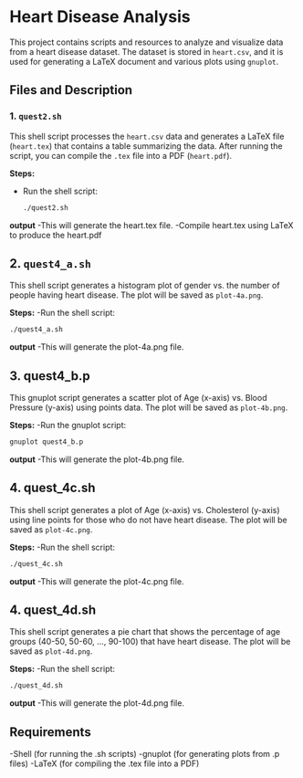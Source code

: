# Heart Disease Analysis

This project contains scripts and resources to analyze and visualize data from a heart disease dataset. The dataset is stored in `heart.csv`, and it is used for generating a LaTeX document and various plots using `gnuplot`. 

## Files and Description

### 1. `quest2.sh`
This shell script processes the `heart.csv` data and generates a LaTeX file (`heart.tex`) that contains a table summarizing the data. After running the script, you can compile the `.tex` file into a PDF (`heart.pdf`).

**Steps:**
- Run the shell script:
  ```bash
  ./quest2.sh
  ```

**output**
-This will generate the heart.tex file.
-Compile heart.tex using LaTeX to produce the heart.pdf


## 2. `quest4_a.sh`
This shell script generates a histogram plot of gender vs. the number of people having heart disease. The plot will be saved as `plot-4a.png`.

**Steps:**
-Run the shell script:
```bash
./quest4_a.sh
```
**output**
-This will generate the plot-4a.png file.

## 3. quest4_b.p
This gnuplot script generates a scatter plot of Age (x-axis) vs. Blood Pressure (y-axis) using points data. The plot will be saved as `plot-4b.png`.

**Steps:**
-Run the gnuplot script:
```bash
gnuplot quest4_b.p
```
**output**
-This will generate the plot-4b.png file.

## 4. quest_4c.sh
This shell script generates a plot of Age (x-axis) vs. Cholesterol (y-axis) using line points for those who do not have heart disease. The plot will be saved as `plot-4c.png`.

**Steps:**
-Run the shell script:
```bash
./quest_4c.sh
```
**output**
-This will generate the plot-4c.png file.


## 4. quest_4d.sh
This shell script generates a pie chart that shows the percentage of age groups (40-50, 50-60, …, 90-100) that have heart disease. The plot will be saved as `plot-4d.png`.

**Steps:**
-Run the shell script:
```bash
./quest_4d.sh
```
**output**
-This will generate the plot-4d.png file.



## Requirements
-Shell (for running the .sh scripts)
-gnuplot (for generating plots from .p files)
-LaTeX (for compiling the .tex file into a PDF)